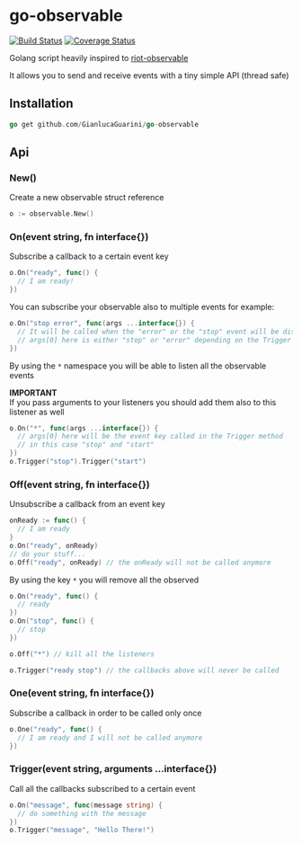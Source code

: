 # go-observable

[![Build Status](https://travis-ci.org/GianlucaGuarini/go-observable.svg?branch=master)](https://travis-ci.org/GianlucaGuarini/go-observable)
[![Coverage Status](https://coveralls.io/repos/github/GianlucaGuarini/go-observable/badge.svg?branch=master)](https://coveralls.io/github/GianlucaGuarini/go-observable?branch=master)

Golang script heavily inspired to [riot-observable](https://github.com/riot/observable)

It allows you to send and receive events with a tiny simple API (thread safe)

## Installation

```go
go get github.com/GianlucaGuarini/go-observable
```

## Api

### New()

Create a new observable struct reference

```go
o := observable.New()
```

### On(event string, fn interface{})

Subscribe a callback to a certain event key

```go
o.On("ready", func() {
  // I am ready!
})
```

You can subscribe your observable also to multiple events for example:

```go
o.On("stop error", func(args ...interface{}) {
  // It will be called when the "error" or the "stop" event will be dispatched
  // args[0] here is either "stop" or "error" depending on the Trigger call
})
```

By using the `*` namespace you will be able to listen all the observable events

__IMPORTANT__<br/>
If you pass arguments to your listeners you should add them also to this listener
as well

```go
o.On("*", func(args ...interface{}) {
  // args[0] here will be the event key called in the Trigger method
  // in this case "stop" and "start"
})
o.Trigger("stop").Trigger("start")
```



### Off(event string, fn interface{})

Unsubscribe a callback from an event key

```go
onReady := func() {
  // I am ready
}
o.On("ready", onReady)
// do your stuff...
o.Off("ready", onReady) // the onReady will not be called anymore
```

By using the key `*` you will remove all the observed

```go
o.On("ready", func() {
  // ready
})
o.On("stop", func() {
  // stop
})

o.Off("*") // kill all the listeners

o.Trigger("ready stop") // the callbacks above will never be called
```

### One(event string, fn interface{})

Subscribe a callback in order to be called only once

```go
o.One("ready", func() {
  // I am ready and I will not be called anymore
})
```

### Trigger(event string, arguments ...interface{})

Call all the callbacks subscribed to a certain event

```go
o.On("message", func(message string) {
  // do something with the message
})
o.Trigger("message", "Hello There!")
```




